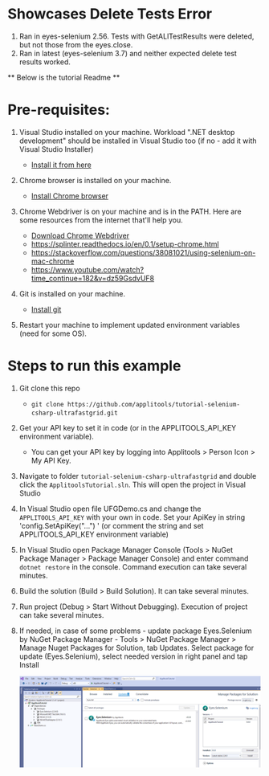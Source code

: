 # Showcases Delete Tests Error
1. Ran in eyes-selenium 2.56. Tests with GetALlTestResults were deleted, but not those from the eyes.close. 
2. Ran in latest (eyes-selenium 3.7) and neither expected delete test results worked. 



** Below is the tutorial Readme **
# Pre-requisites:

1. Visual Studio installed on your machine. Workload ".NET desktop development" should be installed in Visual Studio too (if no - add it with Visual Studio Installer)
   * [Install it from here](https://visualstudio.microsoft.com/downloads/)
2. Chrome browser is installed on your machine.
   
   * [Install Chrome browser](https://support.google.com/chrome/answer/95346?co=GENIE.Platform%3DDesktop&hl=en&oco=0)
3. Chrome Webdriver is on your machine and is in the PATH. Here are some resources from the internet that'll help you.
   * [Download Chrome Webdriver](https://chromedriver.chromium.org/downloads)
   * https://splinter.readthedocs.io/en/0.1/setup-chrome.html
   * https://stackoverflow.com/questions/38081021/using-selenium-on-mac-chrome
   * https://www.youtube.com/watch?time_continue=182&v=dz59GsdvUF8
4. Git is installed on your machine. 

   * [Install git](https://www.atlassian.com/git/tutorials/install-git)
5. Restart your machine to implement updated  environment variables (need for some OS).

# Steps to run this example

1. Git clone this repo
   
    * `git clone https://github.com/applitools/tutorial-selenium-csharp-ultrafastgrid.git`
    
2. Get your API key to set it in code (or in the APPLITOOLS_API_KEY environment variable).

    * You can get your API key by logging into Applitools > Person Icon > My API Key.

4. Navigate to folder `tutorial-selenium-csharp-ultrafastgrid` and double click the `ApplitoolsTutorial.sln`. This will open the project in Visual Studio

5. In Visual Studio open file UFGDemo.cs and change the `APPLITOOLS_API_KEY` with your own in code.
   Set your ApiKey in string 'config.SetApiKey("...") ' (or comment the string and set APPLITOOLS_API_KEY environment variable)
   
6. In Visual Studio open Package Manager Console (Tools > NuGet Package Manager > Package Manager Console) and enter command `dotnet restore` in the console. Command execution can take several minutes.

6. Build the solution (Build > Build Solution). It can take several minutes.

7. Run project (Debug > Start Without Debugging). Execution of project can take several minutes.

8. If needed, in case of some problems - update package Eyes.Selenium by NuGet Package Manager -  Tools > NuGet Package Manager > Manage Nuget Packages for Solution, tab Updates. Select package for update (Eyes.Selenium), select needed version in right panel and tap Install

    ![](NuGet.png)
